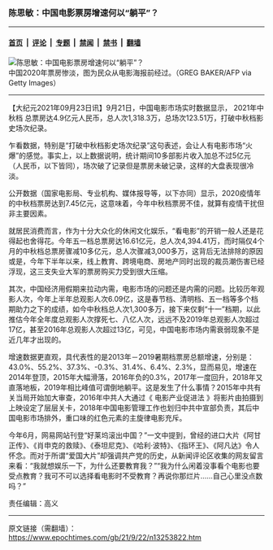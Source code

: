 ### 陈思敏：中国电影票房增速何以“躺平”？

---

#### [首页](../../../..?n13253822) &nbsp;|&nbsp; [评论](../../../../../epoch-comment?n13253822) &nbsp;|&nbsp; [专题](../../../../../epoch-special?n13253822) &nbsp;|&nbsp; [禁闻](../../../../../epoch-news?n13253822) &nbsp;|&nbsp; [禁书](../../../../../books?n13253822) &nbsp;|&nbsp; [翻墙](https://github.com/gfw-breaker/nogfw/blob/master/README.md?n13253822)


<div><img alt="陈思敏：中国电影票房增速何以“躺平”？" class="attachment-djy_600_400 size-djy_600_400 wp-post-image" src="https://i.epochtimes.com/assets/uploads/2021/01/481771-600x400.jpg"/>
<div class="caption">
 中国2020年票房惨淡，图为民众从电影海报前经过。（GREG BAKER/AFP via Getty Images）
</div></div><hr/><div class="post_content" id="artbody" itemprop="articleBody">
 <!-- article content begin -->
 <p>
  【大纪元2021年09月23日讯】9月21日，中国电影市场实时数据显示，
  <ok href="https://www.epochtimes.com/gb/tag/2021%E5%B9%B4%E4%B8%AD%E7%A7%8B%E6%A1%A3.html">
   2021年中秋档
  </ok>
  总票房达4.9亿元人民币，总人次1,318.3万，总场次123.51万，打破中秋档影史场次纪录。
 </p>
 <p>
  乍看数据，特别是“打破中秋档影史场次纪录”这句表述，会让人有电影市场“火爆”的感觉。事实上，以上数据说明，统计期间10多部影片收入加总不过5亿元（人民币，以下皆同），场次破了记录但是票房未破记录，这样的大盘表现很冷淡。
 </p>
 <p>
  公开数据（国家电影局、专业机构、媒体报导等，以下亦同）显示，2020疫情年的中秋档票房达到7.45亿元，这意味着，今年中秋档票房不佳，就算有疫情干扰但非主要因素。
 </p>
 <p>
  就居民消费而言，作为十分大众化的休闲文化娱乐，“看电影”的开销一般人还是花得起也舍得花。今年五一档总票房达16.61亿元，总人次4,394.41万，而时隔仅4个月的中秋档总票房骤减10多亿元，总人次骤减3,000多万，这背后无法排除的原因或是，今年下半年以来，线上教育、跨境电商、房地产同时出现的裁员潮伤害已经浮现，这三支失业大军的票房购买力受到很大压缩。
 </p>
 <p>
  其次，中国经济用假期来拉动内需，电影市场的问题还是内需的问题。比较历年观影人次，今年上半年总观影人次6.09亿，这是春节档、清明档、五一档等多个档期助力之下的成绩，如今中秋档总人次1,300多万，接下来仅剩“十一”档期，以此推估今年全年度总观影人次撑死七、八亿人次，远远不及2019年总观影人次超过17亿，甚至2016年总观影人次超过13亿，可见，中国电影市场内需衰弱现象不是近几年才出现的。
 </p>
 <p>
  增速数据更直观，具代表性的是2013年－2019暑期档票房总额增速，分别是：43.0%、55.2%、37.3%、-0.3%、31.4%、6.4%、2.3%，显而易见，增速在2014年登顶，2015年大幅滑落，2016年负的0.3%，2017年一度回升，2018年又直落地板，2019年相比峰值可谓倒地躺平。这是发生了什么事情？2015年中共有关当局开始加大审查，2016年中共人大通过《
  <ok href="https://www.epochtimes.com/gb/tag/%E7%94%B5%E5%BD%B1%E4%BA%A7%E4%B8%9A%E4%BF%83%E8%BF%9B%E6%B3%95.html">
   电影产业促进法
  </ok>
  》将影片由拍摄到上映设定了层层关卡，2018年中国电影管理工作也划归中共中宣部负责，其后中国电影市场排外，重口味的红色元素的主旋律电影充斥。
 </p>
 <p>
  今年6月，网易网站刊登“好莱坞滚出中国？”一文中提到，曾经的进口大片《阿甘正传》、《肖申克的救赎》、《泰坦尼克》、《哈利·波特》、《指环王》、《阿凡达》令人怀念。而对于所谓“爱国大片”却强调共产党的历史，从新闻评论区收集的网友留言来看：“我就想娱乐一下，为什么还要教育我？”“我为什么闲着没事看个电影也要受点教育？我可不可以选择看电影时不受教育？再说你那烂片……自己心里没点数吗？”
 </p>
 <p>
  责任编辑：高义
 </p>
 <!-- article content end -->
 <div id="below_article_ad">
 </div>
</div>


---

原文链接（需翻墙）：https://www.epochtimes.com/gb/21/9/22/n13253822.htm